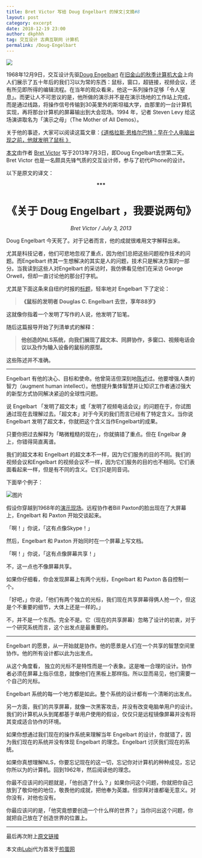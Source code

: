 ```yaml
---
title: Bret Victor 写给 Doug Engelbart 的悼文|文摘#8
layout: post
category: excerpt
date: 2018-12-19 23:00
author: dkphhh
tag: 交互设计 古典互联网 计算机
permalink: /Doug-Engelbart
---
```


![](http://codinginparadise.org/ebooks/img/chapter03/255-1968-practice-demo.jpg)

1968年12月9日，交互设计先驱[Doug Engelbart](https://en.wikipedia.org/wiki/Douglas_Engelbart) 在[旧金山的秋季计算机大会](https://www.youtube.com/watch?v=qI8r8D46JOY&list=PL76DBC8D6718B8FD3&index=8)上向人们展示了五十年后的我们习以为常的东西：鼠标，窗口，超链接，视频会议，还有所见即所得的编辑流程。在当年的观众看来，他这一系列操作足够「令人窒息」。而更让人不可思议的是，他所做的演示并不是在演示场地的工作站上完成，而是通过线路，将操作信号传输到30英里外的斯坦福大学，由那里的一台计算机实现，再将那台计算机的屏幕输出到大会现场。1994 年，记者 Steven Levy 给这场演讲取名为「演示之母」（The Mother of All Demos）。

关于他的事迹，大家可以阅读这篇文章：[《道格拉斯·恩格尔巴特：早在个人电脑出现之前，他就发明了鼠标 》](http://m.qdaily.com/mobile/articles/15442.html)

[本文](http://worrydream.com/Engelbart/)由作者 [Bret Victor](https://en.wikipedia.org/wiki/Bret_Victor) 写于2013年7月3日，即Doug Engelbart去世第二天。Bret Victor 也是一名颇具先锋气质的交互设计师，参与了初代iPhone的设计。

以下是原文的译文：


<center><b>***</b></center>



<center><h1>《关于 Doug Engelbart ，我要说两句》</h1></center>

<center><i>Bret Victor / July 3, 2013</i></center>



Doug Engelbart 今天死了。对于记者而言，他的成就很难用文字解释出来。

尤其是科技记者，他们可悲地忽视了重点，因为他们总把这些问题视作技术的问题。而Engelbart 终其一生想解决的其实是人的问题，技术只是解决方案的一部分。当我读到这些人对Engelbart 的采访时，我仿佛看见他们在采访 George Orwell，但却一直讨论他的那台打字机。

尤其是下面这条来自纽约时报的[标题](http://www.nytimes.com/2013/07/04/technology/douglas-c-engelbart-inventor-of-the-computer-mouse-dies-at-88.html)，轻率地对 Engelbart 下了定论：

> **《鼠标的发明者 Douglas C. Engelbart 去世，享年88岁》**

这就像你指着一个发明了写作的人说，他发明了铅笔。

随后这篇报导开始了列清单式的解释：

> **他创造的NLS系统，向我们展现了超文本、同屏协作，多窗口、视频电话会议以及作为输入设备的鼠标的原型。**

这些陈述并不准确。

---

Engelbart 有他的决心、目标和使命。他曾简洁但深刻地[陈述](http://dougengelbart.org/content/view/138/000/)过。他要增强人类的智力（augment human intellect）。他想提升集体智慧并让知识工作者通过强大的新型方式协同解决紧迫的全球性问题。

说 Engelbart 「发明了超文本」或「发明了视频电话会议」的问题在于，你试图通过现在去理解过去。「超文本」对于今天的我们而言已经有了特定含义。当你说 Engelbart 发明了超文本，你就把这个含义当作Engelbart的成果。

只要你把过去解释为「略微粗糙的现在」，你就搞错了重点。但在 Engelbar 身上，你错得简直离谱。

我们的超文本和 Engelbart 的超文本不一样，因为它们服务的目的不同。我们的视频会议和Engelbart 的视频会议不一样，因为它们服务的目的也不相同。它们表面看起来一样，但是有不同的含义。它们只是同音词。

下面举个例子：

![图片](http://worrydream.com/Engelbart/nls1.jpg)

假设你穿越到1968年的[演示现场](https://www.youtube.com/watch?v=qI8r8D46JOY&list=PL76DBC8D6718B8FD3&index=8)。远程协作者Bill Paxton的脸出现在了大屏幕上，Engelbart 和 Paxton 开始交谈起来。

「啊！」你说，「这有点像Skype！」

然后，Engelbart 和 Paxton 开始同时在一个屏幕上写文档。

「啊！」你说，「这有点像屏幕共享！」

不，这一点也不像屏幕共享。

如果你仔细看，你会发现屏幕上有两个光标，Engelbart 和 Paxton 各自控制一个。

「好吧，」你说，「他们有两个独立的光标，我们现在共享屏幕得俩人抢一个，但这是个不重要的细节，大体上还是一样的。」

不，并不是一个东西。完全不是。它（现在的共享屏幕）忽略了设计的初衷，对于一个研究系统而言，这个出发点是最重要的。

---

Engelbart 的愿景，从一开始就是协作。他的愿景是人们在一个共享的智慧空间里协作。他的所有设计都以此为出发点。

从这个角度看， 独立的光标不是特性而是一个表象。这是唯一合理的设计。协作者必须在屏幕上指示信息，就像他们在黑板上那样指。所以显而易见，他们需要一个自己的光标。

Engelbart 系统的每一个地方都是如此。整个系统的设计都有一个清晰的出发点。

另一方面，我们的共享屏幕，就像一次黑客攻击，并没有改变电脑单用户的设计。我们的计算机从头到尾都基于单用户使用的假设，仅仅只是远程镜像屏幕并没有将其变成适合协作的环境。

如果你想通过我们现在的操作系统来理解当年 Engelbart 的设计，你就错了，因为我们现在的系统并没有体现 Engelbart 的理念。Engelbart 讨厌我们现在的系统。

如果你真想理解NLS，你要忘记现在的这一切，忘记你对计算机的种种成见，忘记你所以为的计算机。回到1962年，然后阅读他的理念。

你最不应该问的问题就是，「他创造了什么？」如果你问这个问题，你就把你自己放到了敬仰他的地位，敬畏他的成就，把他奉为英雄。但崇拜对谁都毫无意义。对你没有，对他也没有。

你最应该问的是，「他究竟想要创造一个什么样的世界？」当你问出这个问题，你就把自己放在了创造世界的位置上。

---

最后再次附上[原文链接](http://worrydream.com/Engelbart/)

本文由[Lubi](http://jandan.net/author/Ayeshanyoga)代为首发于[煎蛋网](http://jandan.net/2018/12/17/doug-engelbart.html)